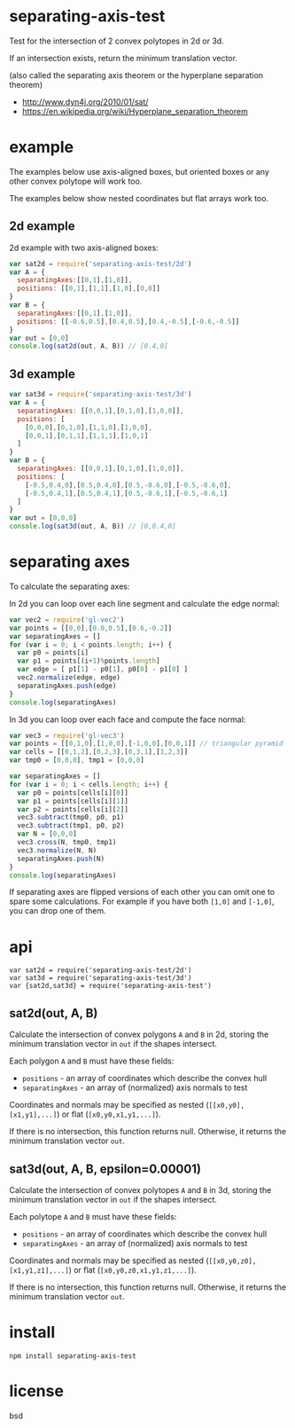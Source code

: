 # separating-axis-test

Test for the intersection of 2 convex polytopes in 2d or 3d.

If an intersection exists, return the minimum translation vector.

(also called the separating axis theorem or the hyperplane separation theorem)

* http://www.dyn4j.org/2010/01/sat/
* https://en.wikipedia.org/wiki/Hyperplane_separation_theorem

# example

The examples below use axis-aligned boxes, but oriented boxes or any other
convex polytope will work too.

The examples below show nested coordinates but flat arrays work too.

## 2d example

2d example with two axis-aligned boxes:

``` js
var sat2d = require('separating-axis-test/2d')
var A = {
  separatingAxes:[[0,1],[1,0]],
  positions: [[0,1],[1,1],[1,0],[0,0]]
}
var B = {
  separatingAxes:[[0,1],[1,0]],
  positions: [[-0.6,0.5],[0.4,0.5],[0.4,-0.5],[-0.6,-0.5]]
}
var out = [0,0]
console.log(sat2d(out, A, B)) // [0.4,0]
```

## 3d example

``` js
var sat3d = require('separating-axis-test/3d')
var A = {
  separatingAxes: [[0,0,1],[0,1,0],[1,0,0]],
  positions: [
    [0,0,0],[0,1,0],[1,1,0],[1,0,0],
    [0,0,1],[0,1,1],[1,1,1],[1,0,1]
  ]
}
var B = {
  separatingAxes: [[0,0,1],[0,1,0],[1,0,0]],
  positions: [
    [-0.5,0.4,0],[0.5,0.4,0],[0.5,-0.6,0],[-0.5,-0.6,0],
    [-0.5,0.4,1],[0.5,0.4,1],[0.5,-0.6,1],[-0.5,-0.6,1]
  ]
}
var out = [0,0,0]
console.log(sat3d(out, A, B)) // [0,0.4,0]
```

# separating axes

To calculate the separating axes:

In 2d you can loop over each line segment and calculate the edge normal:

``` js
var vec2 = require('gl-vec2')
var points = [[0,0],[0.8,0.5],[0.6,-0.2]]
var separatingAxes = []
for (var i = 0; i < points.length; i++) {
  var p0 = points[i]
  var p1 = points[(i+1)%points.length]
  var edge = [ p1[1] - p0[1], p0[0] - p1[0] ]
  vec2.normalize(edge, edge)
  separatingAxes.push(edge)
}
console.log(separatingAxes)
```

In 3d you can loop over each face and compute the face normal:

``` js
var vec3 = require('gl-vec3')
var points = [[0,1,0],[1,0,0],[-1,0,0],[0,0,1]] // triangular pyramid
var cells = [[0,1,2],[0,2,3],[0,3,1],[1,2,3]]
var tmp0 = [0,0,0], tmp1 = [0,0,0]

var separatingAxes = []
for (var i = 0; i < cells.length; i++) {
  var p0 = points[cells[i][0]]
  var p1 = points[cells[i][1]]
  var p2 = points[cells[i][2]]
  vec3.subtract(tmp0, p0, p1)
  vec3.subtract(tmp1, p0, p2)
  var N = [0,0,0]
  vec3.cross(N, tmp0, tmp1)
  vec3.normalize(N, N)
  separatingAxes.push(N)
}
console.log(separatingAxes)
```

If separating axes are flipped versions of each other you can omit one to spare
some calculations. For example if you have both `[1,0]` and `[-1,0]`, you can
drop one of them.

# api

```
var sat2d = require('separating-axis-test/2d')
var sat3d = require('separating-axis-test/3d')
var {sat2d,sat3d} = require('separating-axis-test')
```

## sat2d(out, A, B)

Calculate the intersection of convex polygons `A` and `B` in 2d, storing the
minimum translation vector in `out` if the shapes intersect.

Each polygon `A` and `B` must have these fields:

* `positions` - an array of coordinates which describe the convex hull
* `separatingAxes` - an array of (normalized) axis normals to test

Coordinates and normals may be specified as nested (`[[x0,y0],[x1,y1],...]`) or
flat (`[x0,y0,x1,y1,...]`).

If there is no intersection, this function returns null.
Otherwise, it returns the minimum translation vector `out`.

## sat3d(out, A, B, epsilon=0.00001)

Calculate the intersection of convex polytopes `A` and `B` in 3d, storing the
minimum translation vector in `out` if the shapes intersect.

Each polytope `A` and `B` must have these fields:

* `positions` - an array of coordinates which describe the convex hull
* `separatingAxes` - an array of (normalized) axis normals to test

Coordinates and normals may be specified as nested
(`[[x0,y0,z0],[x1,y1,z1],...]`) or flat (`[x0,y0,z0,x1,y1,z1,...]`).

If there is no intersection, this function returns null.
Otherwise, it returns the minimum translation vector `out`.

# install

```
npm install separating-axis-test
```

# license

bsd

